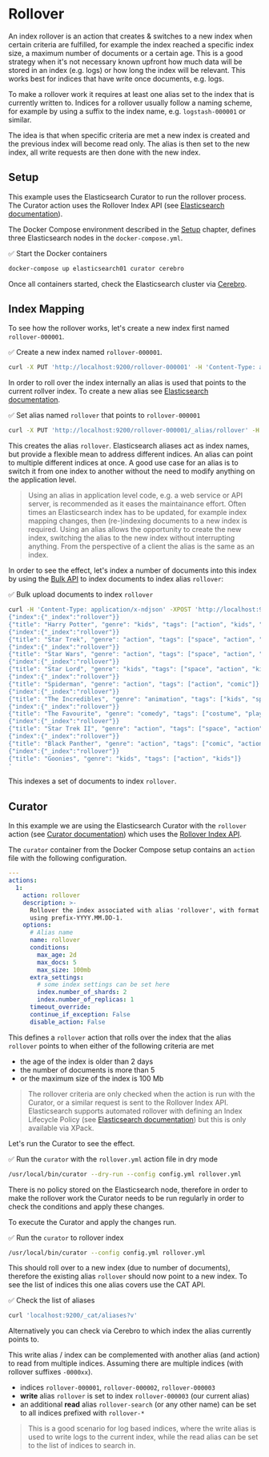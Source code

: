 # Rollover

An index rollover is an action that creates & switches to a new index when certain criteria are fulfilled, for example the index reached a specific index size, a maximum number of documents or a certain age. This is a good strategy when it's not necessary known upfront how much data will be stored in an index (e.g. logs) or how long the index will be relevant. This works best for indices that have write once documents, e.g. logs.

To make a rollover work it requires at least one alias set to the index that is currently written to. Indices for a rollover usually follow a naming scheme, for example by using a suffix to the index name, e.g. `logstash-000001` or similar.

The idea is that when specific criteria are met a new index is created and the previous index will become read only. The alias is then set to the new index, all write requests are then done with the new index.


## Setup

This example uses the Elasticsearch Curator to run the rollover process. The Curator action uses the Rollover Index API (see [Elasticsearch documentation](https://www.elastic.co/guide/en/elasticsearch/reference/master/indices-rollover-index.html)).

The Docker Compose environment described in the [Setup](../introduction/setup.md#docker-compose-recommended) chapter, defines three Elasticsearch nodes in the `docker-compose.yml`.

✅ Start the Docker containers

```bash
docker-compose up elasticsearch01 curator cerebro
```

Once all containers started, check the Elasticsearch cluster via [Cerebro](http://localhost:9000/#/overview?host=http:%2F%2Felasticsearch01:9200).


## Index Mapping

To see how the rollover works, let's create a new index first named `rollover-000001`.

✅ Create a new index named `rollover-000001`.

```bash
curl -X PUT 'http://localhost:9200/rollover-000001' -H 'Content-Type: application/json' -d '{}'
```

In order to roll over the index internally an alias is used that points to the current rollver index. To create a new alias see [Elasticsearch documentation](https://www.elastic.co/guide/en/elasticsearch/reference/current/indices-add-alias.html).

✅ Set alias named `rollover` that points to `rollover-000001`

```bash
curl -X PUT 'http://localhost:9200/rollover-000001/_alias/rollover' -H 'Content-Type: application/json' -d '{}'
```

This creates the alias `rollover`. Elasticsearch aliases act as index names, but provide a flexible mean to address different indices. An alias can point to multiple different indices at once. A good use case for an alias is to switch it from one index to another without the need to modify anything on the application level.

> Using an alias in application level code, e.g. a web service or API server, is recommended as it eases the maintainance effort. Often times an Elasticsearch index has to be updated, for example index mapping changes, then (re-)indexing documents to a new index is required. Using an alias allows the opportunity to create the new index, switching the alias to the new index without interrupting anything. From the perspective of a client the alias is the same as an index.

In order to see the effect, let's index a number of documents into this index by using the [Bulk API](https://www.elastic.co/guide/en/elasticsearch/reference/current/docs-bulk.html) to index documents to index alias `rollover`:

✅ Bulk upload documents to index `rollover`

```bash
curl -H 'Content-Type: application/x-ndjson' -XPOST 'http://localhost:9200/rollover/_bulk' -d '
{"index":{"_index":"rollover"}}
{"title": "Harry Potter", "genre": "kids", "tags": ["action", "kids", "magic"]}
{"index":{"_index":"rollover"}}
{"title": "Star Trek", "genre": "action", "tags": ["space", "action", "better"]}
{"index":{"_index":"rollover"}}
{"title": "Star Wars", "genre": "action", "tags": ["space", "action", "good"]}
{"index":{"_index":"rollover"}}
{"title": "Star Lord", "genre": "kids", "tags": ["space", "action", "kids"]}
{"index":{"_index":"rollover"}}
{"title": "Spiderman", "genre": "action", "tags": ["action", "comic"]}
{"index":{"_index":"rollover"}}
{"title": "The Incredibles", "genre": "animation", "tags": ["kids", "spy"]}
{"index":{"_index":"rollover"}}
{"title": "The Favourite", "genre": "comedy", "tags": ["costume", "play"]}
{"index":{"_index":"rollover"}}
{"title": "Star Trek II", "genre": "action", "tags": ["space", "action", "better"]}
{"index":{"_index":"rollover"}}
{"title": "Black Panther", "genre": "action", "tags": ["comic", "action", "good"]}
{"index":{"_index":"rollover"}}
{"title": "Goonies", "genre": "kids", "tags": ["action", "kids"]}
'
```

This indexes a set of documents to index `rollover`.


## Curator

In this example we are using the Elasticsearch Curator with the `rollover` action (see [Curator documentation](https://www.elastic.co/guide/en/elasticsearch/client/curator/current/rollover.html)) which uses the [Rollover Index API](https://www.elastic.co/guide/en/elasticsearch/reference/master/indices-rollover-index.html).

The `curator` container from the Docker Compose setup contains an `action` file with the following configuration.

```yaml
---
actions:
  1:
    action: rollover
    description: >-
      Rollover the index associated with alias 'rollover', with format "rollover-00000x" or
      using prefix-YYYY.MM.DD-1.
    options:
      # Alias name
      name: rollover
      conditions:
        max_age: 2d
        max_docs: 5
        max_size: 100mb
      extra_settings:
        # some index settings can be set here
        index.number_of_shards: 2
        index.number_of_replicas: 1
      timeout_override:
      continue_if_exception: False
      disable_action: False

```

This defines a `rollover` action that rolls over the index that the alias `rollover` points to when either of the following criteria are met

* the age of the index is older than 2 days
* the number of documents is more than 5
* or the maximum size of the index is 100 Mb

> The rollover criteria are only checked when the action is run with the Curator, or a similar request is sent to the Rollover Index API. Elasticsearch supports automated rollover with defining an Index Lifecycle Policy (see [Elasticsearch documentation](https://www.elastic.co/guide/en/elasticsearch/reference/current/getting-started-index-lifecycle-management.html)) but this is only available via XPack.

Let's run the Curator to see the effect.

✅ Run the `curator` with the `rollover.yml` action file in dry mode

```bash
/usr/local/bin/curator --dry-run --config config.yml rollover.yml
```

There is no policy stored on the Elasticsearch node, therefore in order to make the rollover work the Curator needs to be run regularly in order to check the conditions and apply these changes.

To execute the Curator and apply the changes run.

✅ Run the `curator` to rollover index

```bash
/usr/local/bin/curator --config config.yml rollover.yml
```

This should roll over to a new index (due to number of documents), therefore the existing alias `rollover` should now point to a new index. To see the list of indices this one alias covers use the CAT API.

✅ Check the list of aliases

```bash
curl 'localhost:9200/_cat/aliases?v'
```

Alternatively you can check via Cerebro to which index the alias currently points to.

This write alias / index can be complemented with another alias (and action) to read from multiple indices. Assuming there are multiple indices (with rollover suffixes `-0000xx`).

* indices `rollover-000001`, `rollover-000002`, `rollover-000003`
* **write** alias `rollover` is set to index `rollover-000003` (our current alias)
* an additional **read** alias `rollover-search` (or any other name) can be set to all indices prefixed with `rollover-*`

> This is a good scenario for log based indices, where the write alias is used to write logs to the current index, while the read alias can be set to the list of indices to search in.
